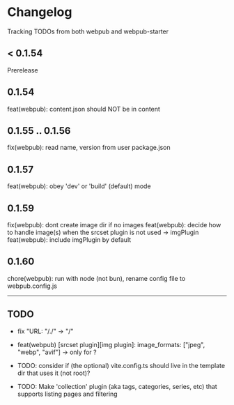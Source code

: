 # Changelog

Tracking TODOs from both webpub and webpub-starter

## < 0.1.54

Prerelease

## 0.1.54

feat(webpub): content.json should NOT be in content

## 0.1.55 .. 0.1.56

fix(webpub): read name, version from user package.json

## 0.1.57

feat(webpub): obey 'dev' or 'build' (default) mode

## 0.1.59

fix(webpub): dont create image dir if no images
feat(webpub): decide how to handle image(s) when the srcset plugin is not used -> imgPlugin
feat(webpub): include imgPlugin by default

## 0.1.60

chore(webpub): run with node (not bun), rename config file to webpub.config.js

---

## TODO

- fix "URL: "/./" -> "/"

- feat(webpub) [srcset plugin][img plugin]: image_formats: ["jpeg", "webp", "avif"] -> only for <picture>?

- TODO: consider if (the optional) vite.config.ts should live in the template dir that uses it (not root)?

- TODO: Make 'collection' plugin (aka tags, categories, series, etc) that supports listing pages and filtering
